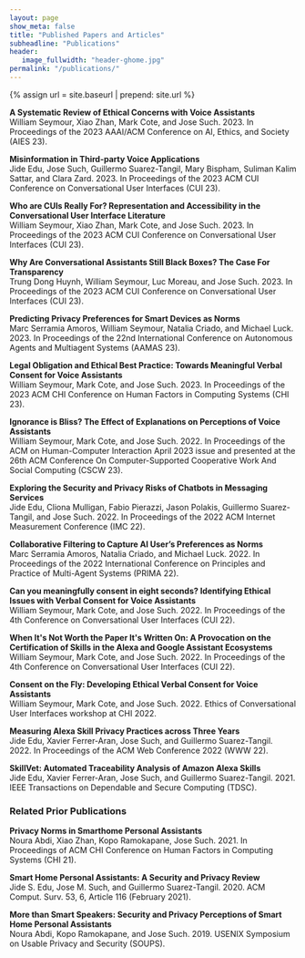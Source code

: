```yaml
---
layout: page
show_meta: false
title: "Published Papers and Articles"
subheadline: "Publications"
header:
   image_fullwidth: "header-ghome.jpg"
permalink: "/publications/"
---
```


{% assign url = site.baseurl | prepend: site.url %}

**A Systematic Review of Ethical Concerns with Voice Assistants <a class="icon-archive" href="https://arxiv.org/abs/2211.04193"></a>  <!--<a class="icon-globe" href="https://dl.acm.org/doi/10.1145/3600211.3604679"></a>-->** <br />
William Seymour, Xiao Zhan, Mark Cote, and Jose Such. 2023. In Proceedings of the 2023 AAAI/ACM Conference on AI, Ethics, and Society (AIES 23).

**Misinformation in Third-party Voice Applications <a class="icon-archive" href="https://kclpure.kcl.ac.uk/portal/en/publications/misinformation-in-third-party-voice-applications"></a>  <a class="icon-globe" href="https://dl.acm.org/doi/10.1145/3571884.3604307"></a>** <br />
Jide Edu, Jose Such, Guillermo Suarez-Tangil, Mary Bispham, Suliman Kalim Sattar, and Clara Zard. 2023. In Proceedings of the 2023 ACM CUI Conference on Conversational User Interfaces (CUI 23).

**Who are CUIs Really For? Representation and Accessibility in the Conversational User Interface Literature <a class="icon-archive" href="https://arxiv.org/abs/2306.05228"></a>  <a class="icon-globe" href="https://dl.acm.org/doi/10.1145/3571884.3603760"></a>** <br />
William Seymour, Xiao Zhan, Mark Cote, and Jose Such. 2023. In Proceedings of the 2023 ACM CUI Conference on Conversational User Interfaces (CUI 23).

**Why Are Conversational Assistants Still Black Boxes? The Case For Transparency  <a class="icon-archive" href="https://arxiv.org/abs/2306.05218"></a>  <a class="icon-globe" href="https://dl.acm.org/doi/10.1145/3571884.3604319"></a>** <br />
Trung Dong Huynh, William Seymour, Luc Moreau, and Jose Such. 2023. In Proceedings of the 2023 ACM CUI Conference on Conversational User Interfaces (CUI 23).

**Predicting Privacy Preferences for Smart Devices as Norms <a class="icon-archive" href="https://kclpure.kcl.ac.uk/portal/en/publications/predicting-privacy-preferences-for-smart-devices-as-norms(79091364-468f-4bb5-9806-15c6237961bd).html"></a> <a class="icon-globe" href="https://dl.acm.org/doi/abs/10.5555/3545946.3598904"></a>** <br />
Marc Serramia Amoros, William Seymour, Natalia Criado, and Michael Luck. 2023. In Proceedings of the 22nd International Conference on Autonomous Agents and Multiagent Systems (AAMAS 23).

**Legal Obligation and Ethical Best Practice: Towards Meaningful Verbal Consent for Voice Assistants <a class="icon-archive" href="https://arxiv.org/abs/2301.08091"></a>  <a class="icon-globe" href="https://dl.acm.org/doi/10.1145/3544548.3580967"></a>** <br />
William Seymour, Mark Cote, and Jose Such. 2023. In Proceedings of the 2023 ACM CHI Conference on Human Factors in Computing Systems (CHI 23).

**Ignorance is Bliss? The Effect of Explanations on Perceptions of Voice Assistants <a class="icon-archive" href="https://arxiv.org/abs/2211.12900"></a>  <a class="icon-globe" href="https://dl.acm.org/doi/10.1145/3579497"></a>** <br />
William Seymour, Mark Cote, and Jose Such. 2022. In Proceedings of the ACM on Human-Computer Interaction April 2023 issue and presented at the 26th ACM Conference On Computer-Supported Cooperative Work And Social Computing (CSCW 23).

**Exploring the Security and Privacy Risks of Chatbots in Messaging Services <a class="icon-archive" href="https://kclpure.kcl.ac.uk/ws/portalfiles/portal/180463535/Polly_Discord.pdf"></a>  <a class="icon-globe" href="https://dl.acm.org/doi/10.1145/3517745.3561433"></a>** <br />
Jide Edu, Cliona Mulligan, Fabio Pierazzi, Jason Polakis, Guillermo Suarez-Tangil, and Jose Such. 2022. In Proceedings of the 2022 ACM Internet Measurement Conference (IMC 22).

**Collaborative Filtering to Capture AI User’s Preferences as Norms <a class="icon-archive" href="https://kclpure.kcl.ac.uk/portal/en/publications/collaborative-filtering-to-capture-ai-users-preferences-as-norms(7aee932a-57ae-4942-9141-71deef71717d).html"></a>  <a class="icon-globe" href="https://link.springer.com/chapter/10.1007/978-3-031-21203-1_45"></a>** <br />
Marc Serramia Amoros, Natalia Criado, and Michael Luck. 2022. In Proceedings of the 2022 International Conference on Principles and Practice of Multi-Agent Systems (PRIMA 22).

**Can you meaningfully consent in eight seconds? Identifying Ethical Issues with Verbal Consent for Voice Assistants <a class="icon-archive" href="https://arxiv.org/abs/2206.11027"></a>  <a class="icon-globe" href="https://dl.acm.org/doi/10.1145/3543829.3544521"></a>** <br />
William Seymour, Mark Cote, and Jose Such. 2022. In Proceedings of the 4th Conference on Conversational User Interfaces (CUI 22).

**When It's Not Worth the Paper It's Written On: A Provocation on the Certification of Skills in the Alexa and Google Assistant Ecosystems <a class="icon-archive" href="https://arxiv.org/abs/2206.11035"></a>  <a class="icon-globe" href="https://dl.acm.org/doi/10.1145/3543829.3544513"></a>** <br />
William Seymour, Mark Cote, and Jose Such. 2022. In Proceedings of the 4th Conference on Conversational User Interfaces (CUI 22).

**Consent on the Fly: Developing Ethical Verbal Consent for Voice Assistants <a class="icon-archive" href="https://arxiv.org/abs/2204.10058"></a>  <a class="icon-globe" href="https://www.conversationaluserinterfaces.org/workshops/CHI2022/pdfs/seymour_voice-based-consent.pdf"></a>** <br />
William Seymour, Mark Cote, and Jose Such. 2022. Ethics of Conversational User Interfaces workshop at CHI 2022.

**Measuring Alexa Skill Privacy Practices across Three Years <a class="icon-archive" href="https://nms.kcl.ac.uk/hasp/pubs/edu2022measuring.pdf"></a>  <a class="icon-globe" href="https://dl.acm.org/doi/10.1145/3485447.3512289"></a>** <br />
Jide Edu, Xavier Ferrer-Aran, Jose Such, and Guillermo Suarez-Tangil. 2022. In Proceedings of the ACM Web Conference 2022 (WWW 22).

**SkillVet: Automated Traceability Analysis of Amazon Alexa Skills <a class="icon-archive" href="https://nms.kcl.ac.uk/hasp/pubs/edu2021skillvet.pdf"></a>  <a class="icon-globe" href="https://doi.ieeecomputersociety.org/10.1109/TDSC.2021.3129116"></a>** <br />
Jide Edu, Xavier Ferrer-Aran, Jose Such, and Guillermo Suarez-Tangil. 2021. IEEE Transactions on Dependable and Secure Computing (TDSC).

### Related Prior Publications

**Privacy Norms in Smarthome Personal Assistants <a class="icon-archive" href="https://nms.kcl.ac.uk/hasp/pubs/SPA-privacy-norms.pdf"></a>  <a class="icon-globe" href="https://dl.acm.org/doi/10.1145/3411764.3445122"></a>** <br />
Noura Abdi, Xiao Zhan, Kopo Ramokapane, Jose Such. 2021. In Proceedings of ACM CHI Conference on Human Factors in Computing Systems (CHI 21).

**Smart Home Personal Assistants: A Security and Privacy Review <a class="icon-archive" href="https://arxiv.org/pdf/1903.05593"></a>  <a class="icon-globe" href="https://doi.org/10.1145/3412383"></a>** <br />
Jide S. Edu, Jose M. Such, and Guillermo Suarez-Tangil. 2020. ACM Comput. Surv. 53, 6, Article 116 (February 2021).

**More than Smart Speakers: Security and Privacy Perceptions of Smart Home Personal Assistants <a class="icon-archive" href="https://www.usenix.org/system/files/soups2019-abdi.pdf"></a> <a class="icon-globe" href="https://www.usenix.org/conference/soups2019/presentation/abdi"></a>** <br />
Noura Abdi, Kopo Ramokapane, and Jose Such. 2019. USENIX Symposium on Usable Privacy and Security (SOUPS).
